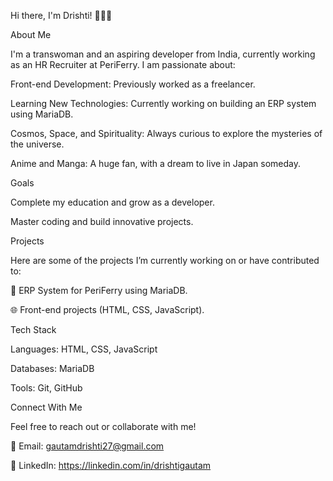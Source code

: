 Hi there, I'm Drishti! 👩‍💻✨

About Me

I'm a transwoman and an aspiring developer from India, currently working as an HR Recruiter at PeriFerry. I am passionate about:

Front-end Development: Previously worked as a freelancer.

Learning New Technologies: Currently working on building an ERP system using MariaDB.

Cosmos, Space, and Spirituality: Always curious to explore the mysteries of the universe.

Anime and Manga: A huge fan, with a dream to live in Japan someday.


Goals

Complete my education and grow as a developer.

Master coding and build innovative projects.


Projects

Here are some of the projects I’m currently working on or have contributed to:

🌟 ERP System for PeriFerry using MariaDB.

🌐 Front-end projects (HTML, CSS, JavaScript).


Tech Stack

Languages: HTML, CSS, JavaScript

Databases: MariaDB

Tools: Git, GitHub


Connect With Me

Feel free to reach out or collaborate with me!

📩 Email: gautamdrishti27@gmail.com

💼 LinkedIn: https://linkedin.com/in/drishtigautam
<!---
Drishti006/Drishti006 is a ✨ special ✨ repository because its `README.md` (this file) appears on your GitHub profile.
You can click the Preview link to take a look at your changes.
--->
